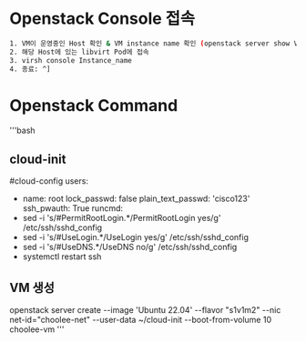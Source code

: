 # Openstack Console 접속
```bash
1. VM이 운영중인 Host 확인 & VM instance name 확인 (openstack server show VM_NAME)
2. 해당 Host에 있는 libvirt Pod에 접속
3. virsh console Instance_name
4. 종료: ^]
```
# Openstack Command
'''bash
## cloud-init
#cloud-config
users:
  - name: root
    lock_passwd: false
    plain_text_passwd: 'cisco123'
ssh_pwauth: True
runcmd:
  - sed -i 's/#PermitRootLogin.*/PermitRootLogin yes/g' /etc/ssh/sshd_config
  - sed -i 's/#UseLogin.*/UseLogin yes/g' /etc/ssh/sshd_config
  - sed -i 's/#UseDNS.*/UseDNS no/g' /etc/ssh/sshd_config
  - systemctl restart ssh
    
## VM 생성
openstack server create --image 'Ubuntu 22.04' --flavor "s1v1m2" --nic net-id="choolee-net" --user-data ~/cloud-init --boot-from-volume 10 choolee-vm
'''
